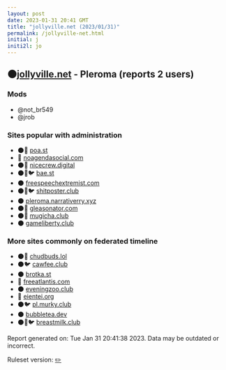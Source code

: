 ```yaml
---
layout: post
date: 2023-01-31 20:41 GMT
title: "jollyville.net (2023/01/31)"
permalink: /jollyville-net.html
initial: j
initi2l: jo
---
```


## 🌑[jollyville.net](https://jollyville.net) - Pleroma (reports 2 users)

### Mods
 * @not_br549
 * @jrob

### Sites popular with administration

* 🌑🧸 [poa.st](/poa-st.html)
* 🐘 [noagendasocial.com](/noagendasocial-com.html)
* 🌑🧸 [nicecrew.digital](/nicecrew-digital.html)
* 🌑🧸🐦 [bae.st](/bae-st.html)
* 🌑 [freespeechextremist.com](/freespeechextremist-com.html)
* 🌑🧸🐦 [shitposter.club](/shitposter-club.html)
* 🌑 [pleroma.narrativerry.xyz](/pleroma-narrativerry-xyz.html)
* 🌑🧸 [gleasonator.com](/gleasonator-com.html)
* 🌑🧸 [mugicha.club](/mugicha-club.html)
* 🌑 [gameliberty.club](/gameliberty-club.html)

### More sites commonly on federated timeline

* 🌑🧸 [chudbuds.lol](/chudbuds-lol.html)
* 🌑🐦 [cawfee.club](/cawfee-club.html)
* 🌑 [brotka.st](/brotka-st.html)
* 🐘 [freeatlantis.com](/freeatlantis-com.html)
* 🌑 [eveningzoo.club](/eveningzoo-club.html)
* 🐘 [eientei.org](/eientei-org.html)
* 🌑🐦 [pl.murky.club](/pl-murky-club.html)
* 🌑 [bubbletea.dev](/bubbletea-dev.html)
* 🌑🧸🐦 [breastmilk.club](/breastmilk-club.html)

Report generated on: Tue Jan 31 20:41:38 2023. Data may be outdated or incorrect.

Ruleset version: [✏️](/version-pencil)
